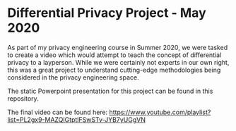 # Differential Privacy Project - May 2020

As part of my privacy engineering course in Summer 2020, we were tasked to create a video which would attempt to teach the concept of differential privacy to a layperson. While we were certainly not experts in our own right, this was a great project to understand cutting-edge methodologies being considered in the privacy engineering space.

The static Powerpoint presentation for this project can be found in this repository.

The final video can be found here: https://www.youtube.com/playlist?list=PL2gx9-MAZQIGtptlFSwSTv-JYB7yUGgVN
